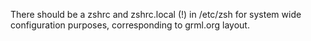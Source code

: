 There should be a zshrc and zshrc.local (!) in /etc/zsh for system wide configuration purposes, corresponding to grml.org layout.
